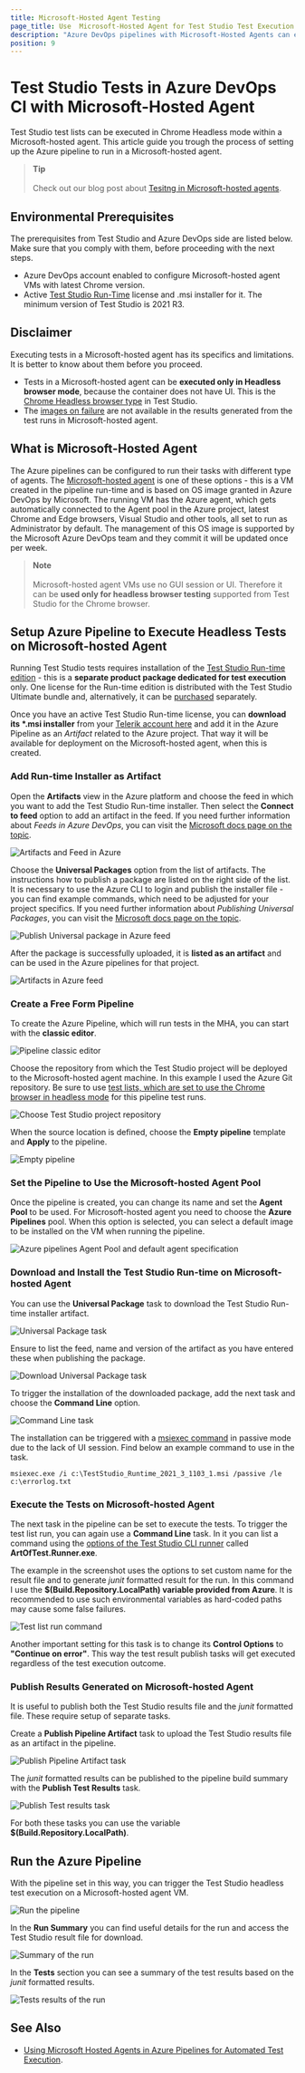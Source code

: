 ```yaml
---
title: Microsoft-Hosted Agent Testing
page_title: Use  Microsoft-Hosted Agent for Test Studio Test Execution
description: "Azure DevOps pipelines with Microsoft-Hosted Agents can execute Test Studio tests in headless mode. Execute Test Studio tests in Azure pipeline with Microsoft-Hosted Agents. Headless test execution of Test Studio tests in Azure DevOps pipeline."
position: 9
---
```


# Test Studio Tests in Azure DevOps CI with Microsoft-Hosted Agent

Test Studio test lists can be executed in Chrome Headless mode within a Microsoft-hosted agent. This article guide you trough the process of setting up the Azure pipeline to run in a Microsoft-hosted agent.

> __Tip__
> <br>
> <br>
> Check out our blog post about <a href="https://www.telerik.com/blogs/using-microsoft-hosted-agents-azure-pipelines-automated-test-execution" target="_blank">Tesitng in Microsoft-hosted agents</a>.

## Environmental Prerequisites

The prerequisites from Test Studio and Azure DevOps side are listed below. Make sure that you comply with them, before proceeding with the next steps.

* Azure DevOps account enabled to configure Microsoft-hosted agent VMs with latest Chrome version.
* Active <a href="/test-studio-editions#test-studio-run-time-add-on" target="_blank">Test Studio Run-Time</a> license and .msi installer for it. The minimum version of Test Studio is 2021 R3.

## Disclaimer

Executing tests in a Microsoft-hosted agent has its specifics and limitations. It is better to know about them before you proceed.

* Tests in a Microsoft-hosted agent can be __executed only in Headless browser mode__, because the container does not have UI. This is the <a href="/automated-tests/headless/headless-test-execution" target="_blank">Chrome Headless browser type</a> in Test Studio.
* The <a href="/automated-tests/test-results/step-failure-details#images-tab" target="_blank">images on failure</a> are not available in the results generated from the test runs in Microsoft-hosted agent.

## What is Microsoft-Hosted Agent

The Azure pipelines can be configured to run their tasks with different type of agents. The <a href="https://docs.microsoft.com/en-us/azure/devops/pipelines/agents/hosted?view=azure-devops&tabs=yaml" target="_blank">Microsoft-hosted agent</a> is one of these options - this is a VM created in the pipeline run-time and is based on OS image granted in Azure DevOps by Microsoft. The running VM has the Azure agent, which gets automatically connected to the Agent pool in the Azure project, latest Chrome and Edge browsers, Visual Studio and other tools, all set to run as Administrator by default. The management of this OS image is supported by the Microsoft Azure DevOps team and they commit it will be updated once per week.

> __Note__
> <br>
> <br>
> Microsoft-hosted agent VMs use no GUI session or UI. Therefore it can be __used only for headless browser testing__ supported from Test Studio for the Chrome browser.

## Setup Azure Pipeline to Execute Headless Tests on Microsoft-hosted Agent

Running Test Studio tests requires installation of the <a href="/test-studio-editions#test-studio-run-time-add-on" target="_blank">Test Studio Run-time edition</a> - this is a __separate product package dedicated for test execution__ only. One license for the Run-time edition is distributed with the Test Studio Ultimate bundle and, alternatively, it can be <a href="https://www.telerik.com/purchase/teststudio" target="_blank">purchased</a> separately.

Once you have an active Test Studio Run-time license, you can __download its *.msi installer__ from your <a href="https://www.telerik.com/account/product-download?product=TESTSTUDIORUNTIME" target="_blank">Telerik account here</a> and add it in the Azure Pipeline as an _Artifact_ related to the Azure project. That way it will be available for deployment on the Microsoft-hosted agent, when this is created.

### Add Run-time Installer as Artifact

Open the __Artifacts__ view in the Azure platform and choose the feed in which you want to add the Test Studio Run-time installer. Then select the __Connect to feed__ option to add an artifact in the feed. If you need further information about _Feeds in Azure DevOps_, you can visit the <a href="https://docs.microsoft.com/en-us/azure/devops/artifacts/concepts/feeds?view=azure-devops" target="_blank">Microsoft docs page on the topic</a>.

![Artifacts and Feed in Azure](/img/advanced-topics/build-server/mha-testing/fig1.png)

Choose the __Universal Packages__ option from the list of artifacts. The instructions how to publish a package are listed on the right side of the list. It is necessary to use the Azure CLI to login and publish the installer file - you can find example commands, which need to be adjusted for your project specifics. If you need further information about _Publishing Universal Packages_, you can visit the <a href="https://docs.microsoft.com/en-us/azure/devops/artifacts/quickstarts/universal-packages?view=azure-devops" target="_blank">Microsoft docs page on the topic</a>.

![Publish Universal package in Azure feed](/img/advanced-topics/build-server/mha-testing/fig2.png)

After the package is successfully uploaded, it is __listed as an artifact__ and can be used in the Azure pipelines for that project.

![Artifacts in Azure feed](/img/advanced-topics/build-server/mha-testing/fig3.png)

### Create a Free Form Pipeline

To create the Azure Pipeline, which will run tests in the MHA, you can start with the __classic editor__.

![Pipeline classic editor](/img/advanced-topics/build-server/mha-testing/fig4.png)

Choose the repository from which the Test Studio project will be deployed to the Microsoft-hosted agent machine. In this example I used the Azure Git repository. Be sure to use <a href="/automated-tests/headless/headless-test-execution#execute-tests-in-test-lists-using-headless-chrome-browser" target="_blank">test lists, which are set to use the Chrome browser in headless mode</a> for this pipeline test runs.

![Choose Test Studio project repository](/img/advanced-topics/build-server/mha-testing/fig5.png)

When the source location is defined, choose the __Empty pipeline__ template and __Apply__ to the pipeline.

![Empty pipeline](/img/advanced-topics/build-server/mha-testing/fig6.png)

### Set the Pipeline to Use the Microsoft-hosted Agent Pool

Once the pipeline is created, you can change its name and set the __Agent Pool__ to be used. For Microsoft-hosted agent you need to choose the __Azure Pipelines__ pool. When this option is selected, you can select a default image to be installed on the VM when running the pipeline.

![Azure pipelines Agent Pool and default agent specification](/img/advanced-topics/build-server/mha-testing/fig7.png)

### Download and Install the Test Studio Run-time on Microsoft-hosted Agent

You can use the __Universal Package__ task to download the Test Studio Run-time installer artifact.

![Universal Package task](/img/advanced-topics/build-server/mha-testing/fig8.png)

Ensure to list the feed, name and version of the artifact as you have entered these when publishing the package.

![Download Universal Package task](/img/advanced-topics/build-server/mha-testing/fig9.png)

To trigger the installation of the downloaded package, add the next task and choose the __Command Line__ option.

![Command Line task](/img/advanced-topics/build-server/mha-testing/fig10.png)

The installation can be triggered with a <a href="https://docs.microsoft.com/en-us/windows-server/administration/windows-commands/msiexec" target="_blank">msiexec command</a> in passive mode due to the lack of UI session. Find below an example command to use in the task.

```
msiexec.exe /i c:\TestStudio_Runtime_2021_3_1103_1.msi /passive /le c:\errorlog.txt
```

### Execute the Tests on Microsoft-hosted Agent

The next task in the pipeline can be set to execute the tests. To trigger the test list run, you can again use a __Command Line__ task. In it you can list a command using the <a href="/features/test-runners/artoftest-runner" target="_blank">options of the Test Studio CLI runner</a> called __ArtOfTest.Runner.exe__.

The example in the screenshot uses the options to set custom name for the result file and to generate _junit_ formatted result for the run. In this command I use the __$(Build.Repository.LocalPath) variable provided from Azure__. It is recommended to use such environmental variables as hard-coded paths may cause some false failures.

![Test list run command](/img/advanced-topics/build-server/mha-testing/fig11.png)

Another important setting for this task is to change its __Control Options__ to __"Continue on error"__. This way the test result publish tasks will get executed regardless of the test execution outcome.

### Publish Results Generated on Microsoft-hosted Agent

It is useful to publish both the Test Studio results file and the _junit_ formatted file. These require setup of separate tasks. 

Create a __Publish Pipeline Artifact__ task to upload the Test Studio results file as an artifact in the pipeline.

![Publish Pipeline Artifact task](/img/advanced-topics/build-server/mha-testing/fig12.png)

The _junit_ formatted results can be published to the pipeline build summary with the __Publish Test Results__ task.

![Publish Test results task](/img/advanced-topics/build-server/mha-testing/fig13.png)

For both these tasks you can use the variable __$(Build.Repository.LocalPath)__.

## Run the Azure Pipeline

With the pipeline set in this way, you can trigger the Test Studio headless test execution on a Microsoft-hosted agent VM.

![Run the pipeline](/img/advanced-topics/build-server/mha-testing/fig14.png)

In the __Run Summary__ you can find useful details for the run and access the Test Studio result file for download.

![Summary of the run](/img/advanced-topics/build-server/mha-testing/fig15.png)

In the __Tests__ section you can see a summary of the test results based on the _junit_ formatted results.

![Tests results of the run](/img/advanced-topics/build-server/mha-testing/fig16.png)

## See Also

* <a href="https://www.telerik.com/blogs/using-microsoft-hosted-agents-azure-pipelines-automated-test-execution" target="_blank">Using Microsoft Hosted Agents in Azure Pipelines for Automated Test Execution</a>.